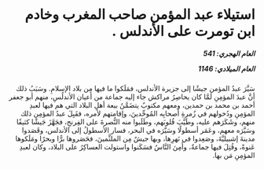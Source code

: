 <h1 dir="rtl">استيلاء عبد المؤمن صاحب المغرب وخادم ابن تومرت على الأندلس .</h1>

<h5 dir="rtl">العام الهجري:  541

العام الميلادي: 1146

</h5>

<p dir="rtl">سَيَّرَ عبدُ المؤمن جيشًا إلى جزيرة الأندلس، فمَلَكوا ما فيها مِن بلاد الإسلامِ. وسَبَبُ ذلك أنَّ عبدَ المؤمِنِ لَمَّا كان يحاصِرُ مراكش جاء إليه جماعة من أعيان الأندلُسِ، منهم أبو جعفر أحمد بن محمد بن حمدين، ومعهم مكتوبٌ يتضَمَّنُ بيعة أهلِ البلاد التي هم فيها لعبدِ المؤمِنِ ودُخولهم في زُمرةِ أصحابِه المُوحِّدينَ، وإقامتهم لأمره، فقَبِلَ عبدُ المؤمِنِ ذلك منهم، وشَكَرَهم عليه، وطَيَّبَ قُلوبَهم، وطَلَبوا منه النُّصرةَ على الفِرنجِ، فجَهَّزَ جَيشًا كثيفًا وسَيَّرَه معهم، وعَمَر أسطولًا وسَيَّرَه في البحر، فسار الأسطولُ إلى الأندلس، وقَصَدوا مدينةَ إشبيليَّةَ، وصَعِدوا في نَهرِها، وبها جيشٌ مِن الملثَّمينَ، فحَصَروها برًّا وبحرًا ومَلَكوها عَنوةً، وقُتِلَ فيها جماعةٌ، وأَمِنَ النَّاسُ فسَكَنوا واستولت العساكِرُ على البلاد، وكان لعبدِ المؤمِنِ مَن بها.</p></br>
